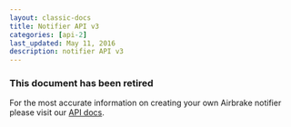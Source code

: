 ```yaml
---
layout: classic-docs
title: Notifier API v3
categories: [api-2]
last_updated: May 11, 2016
description: notifier API v3
---
```


### This document has been retired
For the most accurate information on creating your own Airbrake notifier please
visit our [API docs](https://airbrake.io/docs/api/#error-notification-v3).
